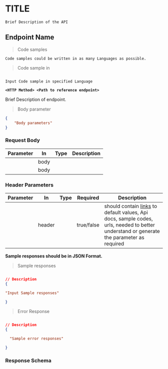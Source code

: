 # TITLE
<!--i.e This doc contains API description and all endpoints associated with the API)</p>-->

    Brief Description of the API

## Endpoint Name

> Code samples

    Code samples could be written in as many Languages as possible.
    
<!-- Language name must be specified in any Sample code, implementation or the likes, and such Language must be included in the Language list in the index file. -->

> Code sample in <Language name>

```Language name

Input Code sample in specified Language

```

**`<HTTP Method> <Path to reference endpoint>`**

Brief Description of endpoint.


> Body parameter

```json
{
    "Body parameters"
}

```


### Request Body
 

|Parameter|In|Type|Description| 
|---|---|---|---|
|   |body|    |           |
|   |body|    |           |

### Header Parameters

|Parameter|In|Type|Required|Description|
|---|---|---|---|---|
|       |header|      |true/false|should contain [links](https://blog.ghost.org/markdown/) to default values, Api docs, sample codes, urls, needed to better understand or generate the parameter as required|

**Sample responses should be in JSON Format.**

> Sample responses

```json

// Description
{

"Input Sample responses"

}

```

> Error Response

```json

// Description
{

  "Sample error responses"

}
```

<!-- ### Responses

|Status|Meaning|Description|Schema|
|---|---|---|---|
|     |     |     |     | -->

### Response Schema

<aside class="warning">

</aside>
